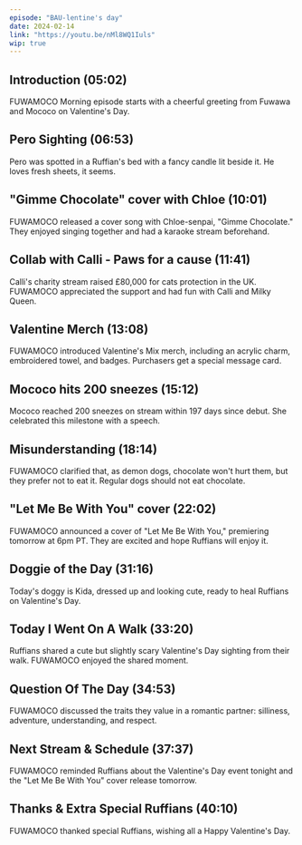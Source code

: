 ```yaml
---
episode: "BAU-lentine's day"
date: 2024-02-14
link: "https://youtu.be/nMl8WQ1Iuls"
wip: true
---
```


## Introduction (05:02)

FUWAMOCO Morning episode starts with a cheerful greeting from Fuwawa and Mococo on Valentine's Day.

## Pero Sighting (06:53)

Pero was spotted in a Ruffian's bed with a fancy candle lit beside it. He loves fresh sheets, it seems.

## "Gimme Chocolate" cover with Chloe (10:01)

FUWAMOCO released a cover song with Chloe-senpai, "Gimme Chocolate." They enjoyed singing together and had a karaoke stream beforehand.

## Collab with Calli - Paws for a cause (11:41)

Calli's charity stream raised £80,000 for cats protection in the UK. FUWAMOCO appreciated the support and had fun with Calli and Milky Queen.

## Valentine Merch (13:08)

FUWAMOCO introduced Valentine's Mix merch, including an acrylic charm, embroidered towel, and badges. Purchasers get a special message card.

## Mococo hits 200 sneezes (15:12)

Mococo reached 200 sneezes on stream within 197 days since debut. She celebrated this milestone with a speech.

## Misunderstanding (18:14)

FUWAMOCO clarified that, as demon dogs, chocolate won't hurt them, but they prefer not to eat it. Regular dogs should not eat chocolate.

## "Let Me Be With You" cover (22:02)

FUWAMOCO announced a cover of "Let Me Be With You," premiering tomorrow at 6pm PT. They are excited and hope Ruffians will enjoy it.

## Doggie of the Day (31:16)

Today's doggy is Kida, dressed up and looking cute, ready to heal Ruffians on Valentine's Day.

## Today I Went On A Walk (33:20)

Ruffians shared a cute but slightly scary Valentine's Day sighting from their walk. FUWAMOCO enjoyed the shared moment.

## Question Of The Day (34:53)

FUWAMOCO discussed the traits they value in a romantic partner: silliness, adventure, understanding, and respect.

## Next Stream & Schedule (37:37)

FUWAMOCO reminded Ruffians about the Valentine's Day event tonight and the "Let Me Be With You" cover release tomorrow.

## Thanks & Extra Special Ruffians (40:10)

FUWAMOCO thanked special Ruffians, wishing all a Happy Valentine's Day.
